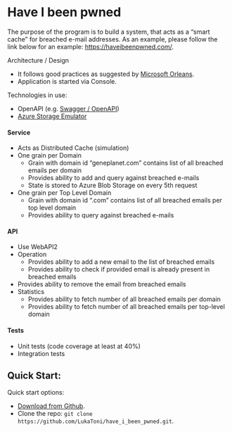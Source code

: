 # Have I been pwned

The purpose of the program is to build a system, that acts as a “smart cache” for breached e-mail
addresses. As an example, please follow the link below for an example:
https://haveibeenpwned.com/.

Architecture / Design
- It follows good practices as suggested by [Microsoft Orleans](https://dotnet.github.io/orleans/Documentation/index.html).
- Application is started via Console.

Technologies in use:
- OpenAPI (e.g. [Swagger / OpenAPI](https://docs.microsoft.com/en-us/aspnet/core/web-api/?view=aspnetcore-3.1)) 
- [Azure Storage Emulator](https://docs.microsoft.com/en-us/azure/storage/common/storage-useemulator) 

#### Service
+ Acts as Distributed Cache (simulation)
+ One grain per Domain
    + Grain with domain id “geneplanet.com” contains list of all breached emails per domain
    + Provides ability to add and query against breached e-mails
    + State is stored to Azure Blob Storage on every 5th request
+ One grain per Top Level Domain
    + Grain with domain id “.com” contains list of all breached emails per top level domain
    + Provides ability to query against breached e-mails

#### API
+ Use WebAPI2
+ Operation
    + Provides ability to add a new email to the list of breached emails
    + Provides ability to check if provided email is already present in breached emails
+ Provides ability to remove the email from breached emails
+ Statistics
    + Provides ability to fetch number of all breached emails per domain
    + Provides ability to fetch number of all breached emails per top-level domain

#### Tests

+ Unit tests (code coverage at least at 40%)
+ Integration tests

## Quick Start:

Quick start options:

+ [Download from Github](https://github.com/LukaToni/have_i_been_pwned/archive/master.zip).
+ Clone the repo: `git clone https://github.com/LukaToni/have_i_been_pwned.git`.

